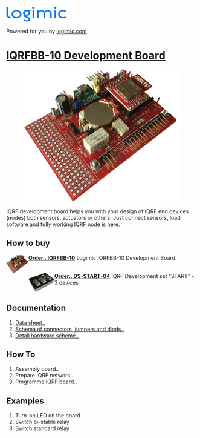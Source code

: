 ![](files/images/logimicLogo.png)

Powered for you by [logimic.com](http://www.logimic.com)

# [IQRFBB-10 Development Board](http://logimic.com/iqrfboard)

<center><img src="files/images/iqrfboard.png" height="350"></center>

IQRF development board helps you with your design of IQRF end devices (nodes) both sensors, actuators or others. Just connect sensors, load software and fully working IQRF node is here.

## How to buy

<img src="files/images/iqrfboard.png" height="50" align="left">

**[Order.. IQRFBB-10](http://logimic.com/iqrfboard/index.html#form1-8)**
Logimic IQRFBB-10 Development Board.
<br><br>

<img src="files/images/ds-start-04-case.jpg" height="50" align="left">

**[Order.. DS-START-04](https://iqrf.org/products/ds-start-04)**
IQRF Development set "START" - 3 devices
<br><br>


## Documentation

1. [Data sheet..](files/datasheet/IQRFBB10-Datasheet.pdf)
2. [Schema of connectors, jumpers and diods..](files/datasheet/IQRFBB10-Connectors.pdf)
3. [Detail hardware scheme..](files/datasheet/IQRFBB10_doc_sch.pdf)

## How To

1. Assembly board..
2. Prepare IQRF network..
3. Programme IQRF board..

## Examples

1. Turn-on LED on the board
2. Switch bi-stable relay
3. Switch standard relay
